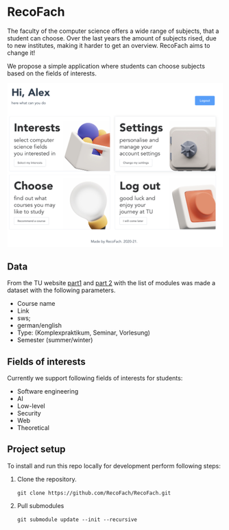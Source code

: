 # RecoFach

The faculty of the computer science offers a wide range of subjects, that a student can choose.
Over the last years the amount of subjects rised, due to new institutes, making it harder to get an overview.
RecoFach aims to change it! 

We propose a simple application where students can choose subjects based on the fields of interests.

![UI poster](public/ui.png)

## Data

From the  TU website [part1](https://wwwdek.inf.tu-dresden.de/lehre/sose/19/lehrangebot.html) and [part 2](https://wwwdek.inf.tu-dresden.de/lehre/wise/21/modullisten/mod-list_inf_Fakultät%20Informatik_wise2021.pdf)  with the list of modules was made a dataset with the following parameters.
* Course name
* Link
* sws;
* german/english
* Type: (Komplexpraktikum, Seminar, Vorlesung) 
* Semester (summer/winter)

## Fields of interests 
Currently we support following fields of interests for students:
* Software engineering 
* AI
* Low-level 
* Security 
* Web 
* Theoretical

## Project setup
To install and run this repo locally for development
perform following steps:

1. Clone the repository.

    ```git clone https://github.com/RecoFach/RecoFach.git```

1. Pull submodules

    ```git submodule update --init --recursive```

